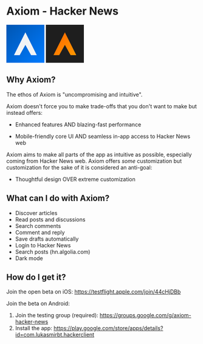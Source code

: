 # Axiom - Hacker News 

<img src="./packages/app_ui/assets/icons/axiom_icon_light_inverted.svg" alt="My Logo" width="100">
<img src="./packages/app_ui/assets/icons/axiom_icon_dark.svg" alt="My Logo" width="100">

## Why Axiom?

The ethos of Axiom is "uncompromising and intuitive".

Axiom doesn't force you to make trade-offs that you don't want to make but instead offers:

- Enhanced features AND blazing-fast performance

- Mobile-friendly core UI AND seamless in-app access to Hacker News web

Axiom aims to make all parts of the app as intuitive as possible, especially coming from Hacker News web. Axiom offers <i> some </i> customization but customization for the sake of it is considered an anti-goal:

- Thoughtful design OVER extreme customization


## What can I do with Axiom?

- Discover articles
- Read posts and discussions 
- Search comments
- Comment and reply
- Save drafts automatically
- Login to Hacker News
- Search posts (hn.algolia.com)
- Dark mode

## How do I get it?

Join the open beta on iOS: https://testflight.apple.com/join/44cHjDBb

Join the beta on Android:

1. Join the testing group (required): https://groups.google.com/g/axiom-hacker-news
2. Install the app: https://play.google.com/store/apps/details?id=com.lukasmirbt.hackerclient
